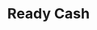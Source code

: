 ---
title: Ready Cash
slug: ready-cash
updated-on: '2024-05-30T13:44:31.749Z'
created-on: '2024-05-30T13:41:46.671Z'
published-on: '2024-05-30T13:54:32.469Z'
f_city-state-2:
- cms/city/chicago-il.md
- cms/city/mansfield-oh.md
- cms/city/mc-cook-ne.md
- cms/city/grand-island-ne.md
f_locations:
- cms/payday-loan/ready-cash-25771.md
- cms/payday-loan/ready-cash-25772.md
- cms/payday-loan/ready-cash-25773.md
- cms/payday-loan/ready-cash-25774.md
- cms/payday-loan/ready-cash-25775.md
f_states:
- cms/state/illinois.md
- cms/state/ohio.md
- cms/state/nebraska.md
layout: '[company].html'
tags: company
---